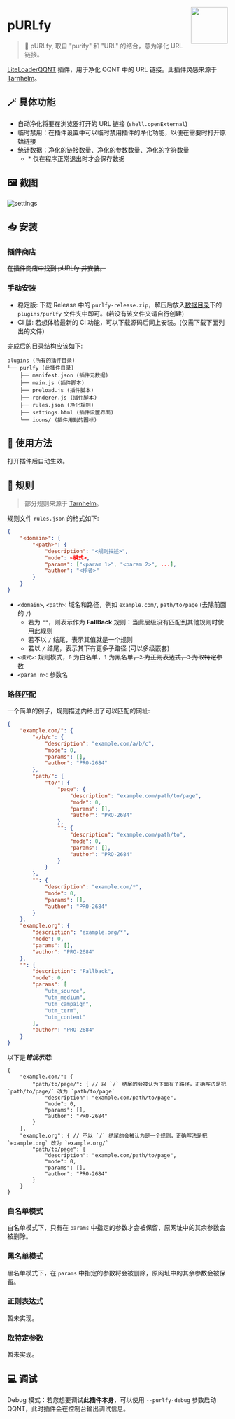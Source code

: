 <img src="./icons/icon.svg" align="right" style="width: 6em; height: 6em;"></img>

# pURLfy

> 🧹 pURLfy, 取自 "purify" 和 "URL" 的结合，意为净化 URL 链接。

[LiteLoaderQQNT](https://github.com/mo-jinran/LiteLoaderQQNT) 插件，用于净化 QQNT 中的 URL 链接。此插件灵感来源于 [Tarnhelm](https://tarnhelm.project.ac.cn/)。

## 🪄 具体功能

- 自动净化将要在浏览器打开的 URL 链接 (`shell.openExternal`)
- 临时禁用：在插件设置中可以临时禁用插件的净化功能，以便在需要时打开原始链接
- 统计数据：净化的链接数量、净化的参数数量、净化的字符数量
    - \* 仅在程序正常退出时才会保存数据

## 🖼️ 截图

![settings](./attachments/settings.jpg)

## 📥 安装

### 插件商店

~~在插件商店中找到 pURLfy 并安装。~~

### 手动安装

- 稳定版: 下载 Release 中的 `purlfy-release.zip`，解压后放入[数据目录](https://github.com/mo-jinran/LiteLoaderQQNT-Plugin-Template/wiki/1.%E4%BA%86%E8%A7%A3%E6%95%B0%E6%8D%AE%E7%9B%AE%E5%BD%95%E7%BB%93%E6%9E%84#liteloader%E7%9A%84%E6%95%B0%E6%8D%AE%E7%9B%AE%E5%BD%95)下的 `plugins/purlfy` 文件夹中即可。(若没有该文件夹请自行创建)
- CI 版: 若想体验最新的 CI 功能，可以下载源码后同上安装。(仅需下载下面列出的文件)

完成后的目录结构应该如下:

```
plugins (所有的插件目录)
└── purlfy (此插件目录)
    ├── manifest.json (插件元数据)
    ├── main.js (插件脚本)
    ├── preload.js (插件脚本)
    ├── renderer.js (插件脚本)
    ├── rules.json (净化规则)
    ├── settings.html (插件设置界面)
    └── icons/ (插件用到的图标)
```

## 🤔 使用方法

打开插件后自动生效。

## 📃 规则

> 部分规则来源于 [Tarnhelm](https://tarnhelm.project.ac.cn/rules.html)。

规则文件 `rules.json` 的格式如下:

```json
{
    "<domain>": {
        "<path>": {
            "description": "<规则描述>",
            "mode": <模式>,
            "params": ["<param 1>", "<param 2>", ...],
            "author": "<作者>"
        }
    }
}
```

- `<domain>`, `<path>`: 域名和路径，例如 `example.com/`, `path/to/page` (去除前面的 `/`)
    - 若为 `""`，则表示作为 **FallBack** 规则：当此层级没有匹配到其他规则时使用此规则
    - 若不以 `/` 结尾，表示其值就是一个规则
    - 若以 `/` 结尾，表示其下有更多子路径 (可以多级嵌套)
- `<模式>`: 规则模式，`0` 为白名单，`1` 为黑名单~~，`2` 为正则表达式，`3` 为取特定参数~~
- `<param n>`: 参数名

### 路径匹配

一个简单的例子，规则描述内给出了可以匹配的网址:

```json
{
    "example.com/": {
        "a/b/c": {
            "description": "example.com/a/b/c",
            "mode": 0,
            "params": [],
            "author": "PRO-2684"
        },
        "path/": {
            "to/": {
                "page": {
                    "description": "example.com/path/to/page",
                    "mode": 0,
                    "params": [],
                    "author": "PRO-2684"
                },
                "": {
                    "description": "example.com/path/to",
                    "mode": 0,
                    "params": [],
                    "author": "PRO-2684"
                }
            }
        },
        "": {
            "description": "example.com/*",
            "mode": 0,
            "params": [],
            "author": "PRO-2684"
        }
    },
    "example.org": {
        "description": "example.org/*",
        "mode": 0,
        "params": [],
        "author": "PRO-2684"
    },
    "": {
        "description": "Fallback",
        "mode": 0,
        "params": [
            "utm_source",
            "utm_medium",
            "utm_campaign",
            "utm_term",
            "utm_content"
        ],
        "author": "PRO-2684"
    }
}
```

以下是***错误示范***:

```jsonc
{
    "example.com/": {
        "path/to/page/": { // 以 `/` 结尾的会被认为下面有子路径，正确写法是把 `path/to/page/` 改为 `path/to/page`
            "description": "example.com/path/to/page",
            "mode": 0,
            "params": [],
            "author": "PRO-2684"
        }
    },
    "example.org": { // 不以 `/` 结尾的会被认为是一个规则，正确写法是把 `example.org` 改为 `example.org/`
        "path/to/page": {
            "description": "example.com/path/to/page",
            "mode": 0,
            "params": [],
            "author": "PRO-2684"
        }
    }
}
```

### 白名单模式

白名单模式下，只有在 `params` 中指定的参数才会被保留，原网址中的其余参数会被删除。

### 黑名单模式

黑名单模式下，在 `params` 中指定的参数将会被删除，原网址中的其余参数会被保留。

### 正则表达式

暂未实现。

### 取特定参数

暂未实现。

## 💻 调试

Debug 模式：若您想要调试**此插件本身**，可以使用 `--purlfy-debug` 参数启动 QQNT，此时插件会在控制台输出调试信息。
